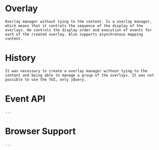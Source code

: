 # Overlay
    Overlay manager without tying to the content. Is a overlay manager, which means that it controls the sequence of the display of the overlays. He controls the display order and execution of events for each of the created overlay. Also supports asynchronous mapping content.

# History
    It was necessary to create a overlay manager without tying to the content and being able to manage a group of the overlays. It was not possible to use the YUI, only jQuery.

# Event API
    ...

# Browser Support
    ...

